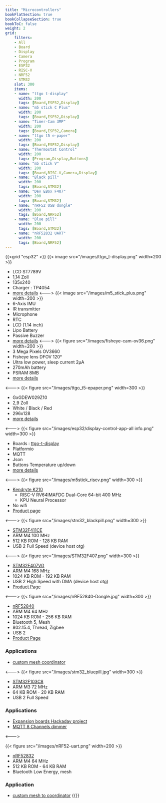 ```yaml
---
title: "Microcontrollers"
bookFlatSection: true
bookCollapseSection: true
bookToC: false
weight: 2
grid:
    filters:
    - All
    - Board
    - Display
    - Camera
    - Program
    - ESP32
    - RISC-V
    - NRF52
    - STM32
    slot: 300
    items:
    - name: "ttgo t-display"
      width: 200
      tags: [Board,ESP32,Display]
    - name: "m5 stick C Plus"
      width: 200
      tags: [Board,ESP32,Display]
    - name: "Timer-Cam 3MP"
      width: 200
      tags: [Board,ESP32,Camera]
    - name: "ttgo t5 e-paper"
      width: 200
      tags: [Board,ESP32,Display]
    - name: "Thermostat Control"
      width: 200
      tags: [Program,Display,Buttons]
    - name: "m5 stick V"
      width: 200
      tags: [Board,RISC-V,Camera,Display]
    - name: "Black pill"
      width: 200
      tags: [Board,STM32]
    - name: "Dev EBox F407"
      width: 200
      tags: [Board,STM32]
    - name: "nRF52 USB dongle"
      width: 200
      tags: [Board,NRF52]
    - name: "Blue pill"
      width: 200
      tags: [Board,STM32]
    - name: "nRF52832 UART"
      width: 200
      tags: [Board,NRF52]
---
```

{{<grid "esp32" >}}
{{< image src="/images/ttgo_t-display.png" width=200 >}}
* LCD ST7789V
* 1,14 Zoll
* 135x240
* Charger : TP4054
* [more details](/docs/microcontrollers/esp32/ttgo-t-display)
<--->
{{< image src="/images/m5_stick_plus.png" width=200 >}}
* 6-Axis IMU
* IR transmitter
* Microphone
* RTC
* LCD (1.14 inch)
* Lipo Battery
* Passive Buzzer
* [more details](/docs/microcontrollers/esp32/m5stick-plus)
<--->
{{< figure src="/images/fisheye-cam-ov36.png" width=200 >}}
* 3 Mega Pixels OV3660
* Fisheye lens DFOV 120°
* Ultra low power, sleep current 2μA
* 270mAh battery
* PSRAM 8MB
* [more details](/docs/microcontrollers/esp32/fisheye-cam-ov36)

<--->
{{< figure src="/images/ttgo_t5-epaper.png" width=300 >}}
* GxGDEW029Z10
* 2,9 Zoll
* White / Black / Red
* 296x128
* [more details](/docs/microcontrollers/esp32/ttgo-t5-epaper)

<--->
{{< figure src="/images/esp32/display-control-app-all info.png" width=300 >}}
* Boards : [ttgo-t-display](/docs/microcontrollers/esp32/ttgo-t-display)
* Platformio
* MQTT
* Json
* Buttons Temperature up/down
* [more details](/docs/microcontrollers/esp32/ttgo-t-display/#thermostat-control)

<--->
{{< figure src="/images/m5stick_riscv.png" width=300 >}}
* [Kendryte K210](https://canaan.io/product/kendryteai)
    * RISC-V RV64IMAFDC Dual-Core 64-bit 400 MHz
    * KPU Neural Processor
* No wifi
* [Product page](https://m5stack.com/collections/m5-core/products/stickv)

<--->
{{< figure src="/images/stm32_blackpill.png" width=300 >}}
* [STM32F411CE](https://www.st.com/en/microcontrollers-microprocessors/stm32f411ce.html)
* ARM M4 100 MHz
* 512 KB ROM - 128 KB RAM
* USB 2 Full Speed (device host otg)

<--->
{{< figure src="/images/STM32F407.png" width=300 >}}
* [STM32F407VG](https://www.st.com/en/microcontrollers-microprocessors/stm32f407vg.html)
* ARM M4 168 MHz
* 1024 KB ROM - 192 KB RAM
* USB 2 High Speed with DMA (device host otg)
* [Product Page](https://stm32-base.org/boards/STM32F407VGT6-STM32F4XX-M.html)

<--->
{{< figure src="/images/nRF52840-Dongle.jpg" width=300 >}}
* [nRF52840](https://www.nordicsemi.com/Products/Low-power-short-range-wireless/nRF52840)
* ARM M4 64 MHz
* 1024 KB ROM - 256 KB RAM
* Bluetooth 5, Mesh
* 802.15.4, Thread, Zigbee
* USB 2
* [Product Page](https://www.nordicsemi.com/Software-and-tools/Development-Kits/nRF52840-Dongle/GetStarted)
### Applications
* [custom mesh coordinator](https://github.com/nRFMesh/nRF52_Mesh#08-usb-dongle-nrf52840-dongle)

<--->
{{< figure src="/images/stm32_bluepill.jpg" width=300 >}}
* [STM32F103C8](http://www.st.com/en/microcontrollers/stm32f103c8.html)
* ARM M3 72 MHz
* 64 KB ROM - 20 KB RAM
* USB 2 Full Speed

### Applications
* [Expansion boards Hackaday project](https://hackaday.io/project/21396-stm32-blue-pill-iot-expansion-boards)
* [MQTT 8 Channels dimmer](https://hackaday.io/project/28678-stm32-bluepill-x8-edison-bulbs-with-nrf-and-mqtt)

<--->


{{< figure src="/images/nRF52-uart.png" width=200 >}}
* [nRF52832](https://www.nordicsemi.com/Products/Low-power-short-range-wireless/nRF52832)
* ARM M4 64 MHz
* 512 KB ROM - 64 KB RAM
* Bluetooth Low Energy, mesh
### Application
* [custom mesh to coordinator](https://github.com/nRFMesh/nRF52_Mesh#04-uart-dongle)
{{</grid>}}

